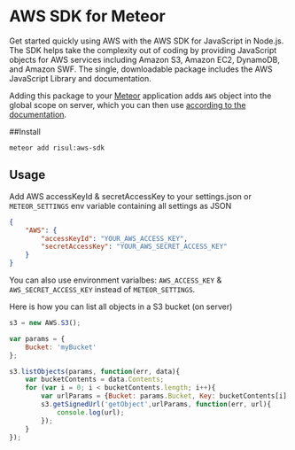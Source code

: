 AWS SDK for Meteor
===============

Get started quickly using AWS with the AWS SDK for JavaScript in Node.js. The SDK helps take the complexity out of coding by providing JavaScript objects for AWS services including Amazon S3, Amazon EC2, DynamoDB, and Amazon SWF. The single, downloadable package includes the AWS JavaScript Library and documentation.

Adding this package to your [Meteor](http://www.meteor.com/) application adds `AWS` object into the global scope on server, which you can then use [according to the documentation](http://docs.aws.amazon.com/AWSJavaScriptSDK/latest/frames.html).

##Install
```bach
meteor add risul:aws-sdk
```

## Usage
Add AWS accessKeyId & secretAccessKey to your settings.json or `METEOR_SETTINGS` env variable containing all settings as JSON

```json
{
    "AWS": {
        "accessKeyId": "YOUR_AWS_ACCESS_KEY",
        "secretAccessKey": "YOUR_AWS_SECRET_ACCESS_KEY"
    }
}
```

You can also use environment varialbes: `AWS_ACCESS_KEY` & `AWS_SECRET_ACCESS_KEY` instead of `METEOR_SETTINGS`.

Here is how you can list all objects in a S3 bucket (on server)

````javascript
s3 = new AWS.S3();

var params = {
    Bucket: 'myBucket'
};

s3.listObjects(params, function(err, data){
    var bucketContents = data.Contents;
    for (var i = 0; i < bucketContents.length; i++){
        var urlParams = {Bucket: params.Bucket, Key: bucketContents[i].Key};
        s3.getSignedUrl('getObject',urlParams, function(err, url){
            console.log(url);
        });
    }
});
````